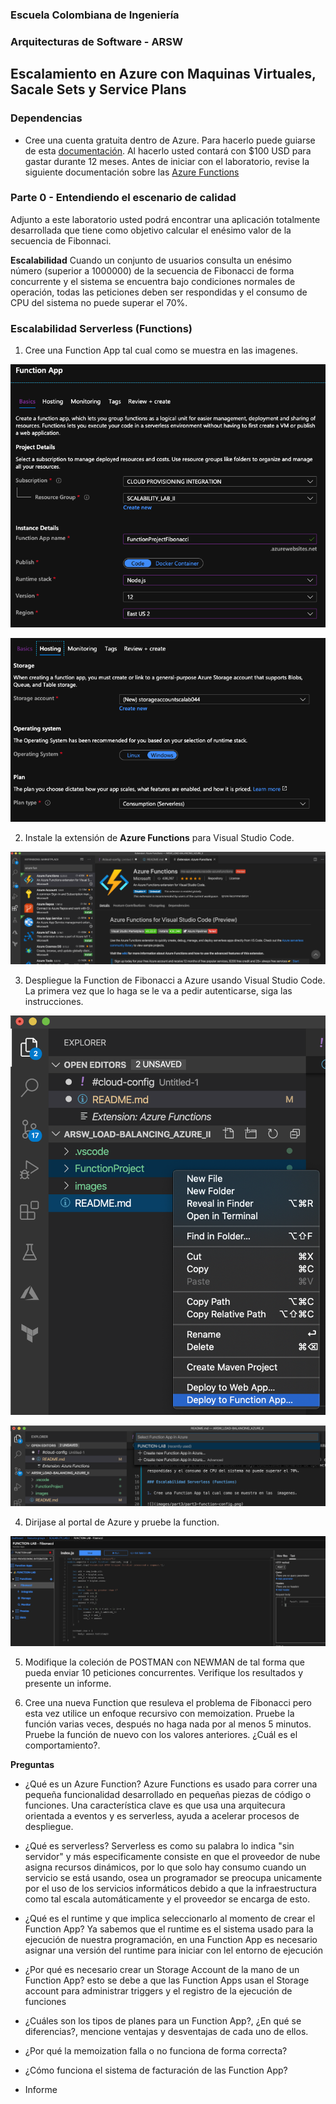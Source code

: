 ### Escuela Colombiana de Ingeniería
### Arquitecturas de Software - ARSW

## Escalamiento en Azure con Maquinas Virtuales, Sacale Sets y Service Plans

### Dependencias
* Cree una cuenta gratuita dentro de Azure. Para hacerlo puede guiarse de esta [documentación](https://azure.microsoft.com/es-es/free/students/). Al hacerlo usted contará con $100 USD para gastar durante 12 meses.
Antes de iniciar con el laboratorio, revise la siguiente documentación sobre las [Azure Functions](https://www.c-sharpcorner.com/article/an-overview-of-azure-functions/)

### Parte 0 - Entendiendo el escenario de calidad

Adjunto a este laboratorio usted podrá encontrar una aplicación totalmente desarrollada que tiene como objetivo calcular el enésimo valor de la secuencia de Fibonnaci.

**Escalabilidad**
Cuando un conjunto de usuarios consulta un enésimo número (superior a 1000000) de la secuencia de Fibonacci de forma concurrente y el sistema se encuentra bajo condiciones normales de operación, todas las peticiones deben ser respondidas y el consumo de CPU del sistema no puede superar el 70%.

### Escalabilidad Serverless (Functions)

1. Cree una Function App tal cual como se muestra en las  imagenes.

![](images/part3/part3-function-config.png)

![](images/part3/part3-function-configii.png)

2. Instale la extensión de **Azure Functions** para Visual Studio Code.

![](images/part3/part3-install-extension.png)

3. Despliegue la Function de Fibonacci a Azure usando Visual Studio Code. La primera vez que lo haga se le va a pedir autenticarse, siga las instrucciones.

![](images/part3/part3-deploy-function-1.png)

![](images/part3/part3-deploy-function-2.png)

4. Dirijase al portal de Azure y pruebe la function.

![](images/part3/part3-test-function.png)

5. Modifique la coleción de POSTMAN con NEWMAN de tal forma que pueda enviar 10 peticiones concurrentes. Verifique los resultados y presente un informe.

6. Cree una nueva Function que resuleva el problema de Fibonacci pero esta vez utilice un enfoque recursivo con memoization. Pruebe la función varias veces, después no haga nada por al menos 5 minutos. Pruebe la función de nuevo con los valores anteriores. ¿Cuál es el comportamiento?.

**Preguntas**

* ¿Qué es un Azure Function?
Azure Functions es usado para correr una pequeña funcionalidad desarrollado en pequeñas piezas de código o funciones. Una característica clave es que usa una arquitecura orientada a eventos y es serverless, ayuda a acelerar procesos de despliegue.
* ¿Qué es serverless?
Serverless es como su palabra lo indica "sin servidor" y más especificamente consiste en que el proveedor de nube asigna recursos dinámicos, por lo que solo hay consumo cuando un servicio se está usando, osea un programador se preocupa unicamente por el uso de los servicios informáticos debido a que la infraestructura como tal escala automáticamente y el proveedor se encarga de esto.
* ¿Qué es el runtime y que implica seleccionarlo al momento de crear el Function App?
Ya sabemos  que el runtime es el sistema usado para la ejecución de nuestra programación, en una Function App es necesario asignar una versión del runtime para iniciar con lel entorno de ejecución
* ¿Por qué es necesario crear un Storage Account de la mano de un Function App?
esto se debe a que las Function Apps usan el Storage account para administrar triggers y el registro de la ejecución de funciones 
* ¿Cuáles son los tipos de planes para un Function App?, ¿En qué se diferencias?, mencione ventajas y desventajas de cada uno de ellos.

* ¿Por qué la memoization falla o no funciona de forma correcta?
* ¿Cómo funciona el sistema de facturación de las Function App?
* Informe
